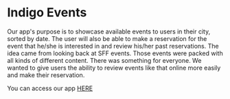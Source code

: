 # Indigo Events
Our app's purpose is to showcase available events to users in their city, sorted by date. The user will also be
able to make a reservation for the event that he/she is interested in and review his/her past
reservations. The idea came from looking back at SFF events. Those events were packed
with all kinds of different content. There was something for everyone. We wanted to give
users the ability to review events like that online more easily and make their reservation.

You can access our app [HERE](https://indigo-events-app.herokuapp.com/index.html)
